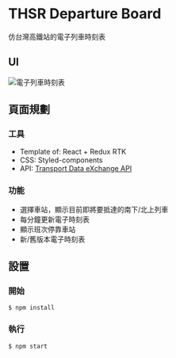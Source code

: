 # THSR Departure Board

仿台灣高鐵站的電子列車時刻表

## UI
![電子列車時刻表](https://user-images.githubusercontent.com/87239200/198482331-1a2caf8c-a3e6-4066-a4e3-6a977cb10371.png)



## 頁面規劃

### 工具

-  Template of: React + Redux RTK
-  CSS: Styled-components
-  API: [Transport Data eXchange API](https://tdx.transportdata.tw/api-service/swagger)

### 功能

- 選擇車站，顯示目前即將要抵達的南下/北上列車
- 每分鐘更新電子時刻表
- 顯示班次停靠車站
- 新/舊版本電子時刻表


## 設置

### 開始
```
$ npm install
```

### 執行
```
$ npm start
```
